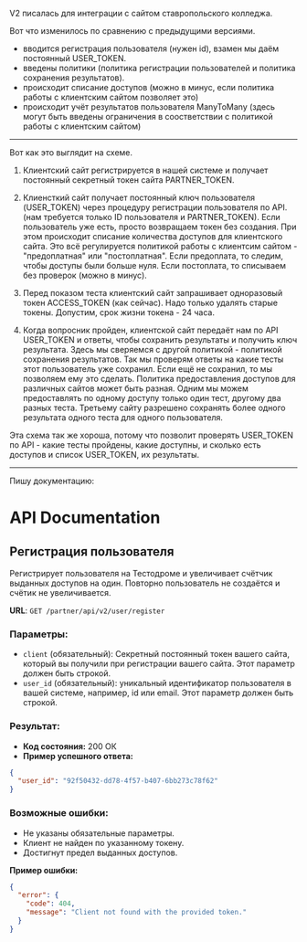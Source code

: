 V2 писалась для интеграции с сайтом ставропольского колледжа.

Вот что изменилось по сравнению с предыдущими версиями.

- вводится регистрация пользователя (нужен id), взамен мы даём постоянный USER_TOKEN.
- введены политики (политика регистрации пользователей и политика сохранения результатов).
- происходит списание доступов (можно в минус, если политика работы с клиентским сайтом позволяет это)
- происходит учёт результатов пользователя ManyToMany (здесь могут быть введены ограничения в соостветствии с
  политикой работы с клиентским сайтом)

---

Вот как это выглядит на схеме.

1. Клиентский сайт регистрируется в нашей системе и получает постоянный секретный токен сайта PARTNER_TOKEN.

2. Клиенсткий сайт получает постоянный ключ пользователя (USER_TOKEN) через процедуру регистрации пользователя по API.
   (нам требуется только ID пользователя и PARTNER_TOKEN). Если пользователь уже есть, просто возвращаем токен без
   создания.
   При этом происходит списание количества доступов для клиентского сайта.
   Это всё регулируется политикой работы с клиентсим сайтом - "предоплатная" или "постоплатная".
   Если предоплата, то следим, чтобы доступы были больше нуля.
   Если постоплата, то списываем без проверок (можно в минус).

3. Перед показом теста клиентский сайт запрашивает одноразовый токен ACCESS_TOKEN (как сейчас).
   Надо только удалять старые токены. Допустим, срок жизни токена - 24 часа.

4. Когда вопросник пройден, клиентской сайт передаёт нам по API USER_TOKEN и ответы, чтобы сохранить результаты и
   получить ключ результата. Здесь мы сверяемся с другой политикой - политикой сохранения результатов. Так мы проверям
   ответы на какие тесты этот пользователь уже сохранил. Если ещё не сохранил, то мы позволяем ему это сделать. Политика
   предоставления доступов для различных сайтов может быть разная. Одним мы можем предоставлять по одному доступу только
   один тест, другому два разных теста. Третьему сайту разрешено сохранять более одного результата одного теста для
   одного пользователя.

Эта схема так же хороша, потому что позволит проверять USER_TOKEN по API - какие тесты пройдены, какие
доступны, и сколько есть доступов и список USER_TOKEN, их результаты.

----

Пишу документацию:

# API Documentation

## Регистрация пользователя

Регистрирует пользователя на Тестодроме и увеличивает счётчик выданных доступов на один. Повторно пользователь не
создаётся и счётик не увеличивается.

**URL**: `GET /partner/api/v2/user/register`

### Параметры:

- `client` (обязательный): Секретный постоянный токен вашего сайта, который вы получили при регистрации вашего сайта.
  Этот параметр должен быть строкой.
- `user_id` (обязательный): уникальный идентификатор пользователя в вашей системе, например, id или email. Этот параметр
  должен быть строкой.

### Результат:

- **Код состояния:** 200 ОК
- **Пример успешного ответа:**

```json
{
  "user_id": "92f50432-dd78-4f57-b407-6bb273c78f62"
}
```

### Возможные ошибки:

- Не указаны обязательные параметры.
- Клиент не найден по указанному токену.
- Достигнут предел выданных доступов.

**Пример ошибки:**

```json
{
  "error": {
    "code": 404,
    "message": "Client not found with the provided token."
  }
}
```